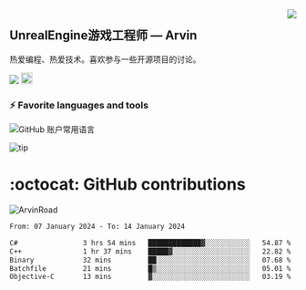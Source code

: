 <img align="right" src="https://count.getloli.com/get/@:ArvinRoad?theme=rule34">

## UnrealEngine游戏工程师 — Arvin

热爱编程、热爱技术。喜欢参与一些开源项目的讨论。

![](https://visitor-badge.glitch.me/badge?page_id=ArvinRoad.ArvinRoad)
[<img alt="github" src="https://img.shields.io/badge/github-ArvinRoad-8da0cb?style=for-the-badge&labelColor=555555&logo=github" height="20">](https://github.com/ArvinRoad)

### ⚡ Favorite languages and tools
![GitHub 账户常用语言](https://github-stats.ubrong.com/api/top-langs/?username=ArvinRoad&layout=compact&theme=tokyonight)

![tip](https://badgen.net/badge/C++/UE/orange?icon=bitcoin-lightning)

# :octocat: GitHub contributions

<img src="https://github-readme-stats.vercel.app/api?username=ArvinRoad&show_icons=true&count_private=true&theme=algolia" alt="ArvinRoad" />

<!--START_SECTION:waka-->

```txt
From: 07 January 2024 - To: 14 January 2024

C#                3 hrs 54 mins   █████████████▓░░░░░░░░░░░   54.87 %
C++               1 hr 37 mins    █████▓░░░░░░░░░░░░░░░░░░░   22.82 %
Binary            32 mins         ██░░░░░░░░░░░░░░░░░░░░░░░   07.68 %
Batchfile         21 mins         █▒░░░░░░░░░░░░░░░░░░░░░░░   05.01 %
Objective-C       13 mins         ▓░░░░░░░░░░░░░░░░░░░░░░░░   03.19 %
```

<!--END_SECTION:waka-->
